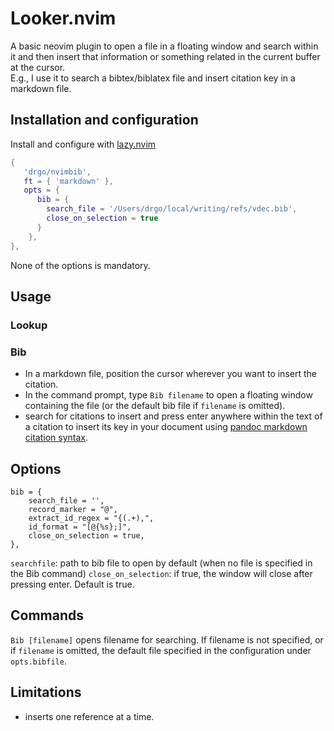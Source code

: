 # Looker.nvim  
A basic neovim plugin to open a file in a floating window and search within it 
and then insert that information or something related in the current buffer at the cursor.  
E.g., I use it to search a bibtex/biblatex file and insert citation key in a markdown file.


## Installation and configuration  
Install and configure with [lazy.nvim](https://github.com/folke/lazy.nvim) 

```lua 
{
   'drgo/nvimbib',
   ft = { 'markdown' },
   opts = {
      bib = {
        search_file = '/Users/drgo/local/writing/refs/vdec.bib',
        close_on_selection = true
      }
    },
},
```
None of the options is mandatory. 

## Usage 
### Lookup 

### Bib 
- In a markdown file, position the cursor wherever you want to insert the citation. 
- In the command prompt, type `Bib filename` to open a floating window containing 
the file (or the default bib file if `filename` is omitted).
- search for citations to insert and press enter anywhere within the text of a citation 
to insert its key in your document using [pandoc markdown citation syntax](https://pandoc.org/chunkedhtml-demo/8.20-citation-syntax.html). 

## Options 
	bib = {
		search_file = '',
		record_marker = "@",
		extract_id_regex = "{(.+),",
		id_format = "[@{%s};]",
		close_on_selection = true,
	},
`searchfile`: path to bib file to open by default (when no file is specified in the Bib command)
`close_on_selection`: if true, the window will close after pressing enter. Default is true.  

## Commands 
`Bib [filename]` opens filename for searching. If filename is not specified, or if `filename` 
is omitted, the default file specified in the configuration under `opts.bibfile`. 

## Limitations 
- inserts one reference at a time. 

